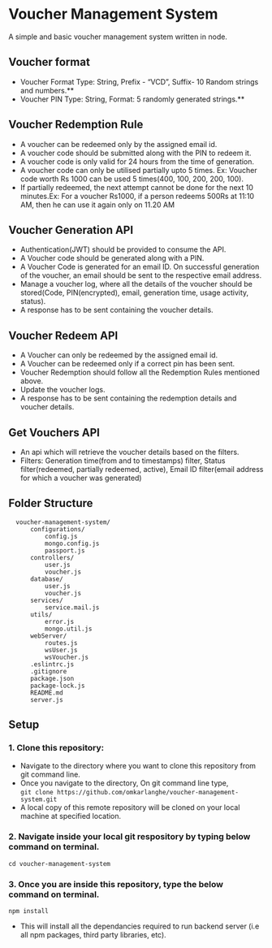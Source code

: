 # Voucher Management System
A simple and basic voucher management system written in node.

## Voucher format
* Voucher Format Type: String, Prefix - “VCD”, Suffix- 10 Random strings and numbers.**<br>
* Voucher PIN Type: String, Format: 5 randomly generated strings.**<br>

## Voucher Redemption Rule
* A voucher can be redeemed only by the assigned email id.
* A voucher code should be submitted along with the PIN to redeem it.
* A voucher code is only valid for 24 hours from the time of generation.
* A voucher code can only be utilised partially upto 5 times. Ex: Voucher code worth Rs 1000 can be used 5 times(400, 100, 200, 200, 100).
* If partially redeemed, the next attempt cannot be done for the next 10 minutes.Ex: For a voucher Rs1000, if a person redeems 500Rs at 11:10 AM, then he can use it again only on 11.20 AM

## Voucher Generation API
* Authentication(JWT) should be provided to consume the API.
* A Voucher code should be generated along with a PIN.
* A Voucher Code is generated for an email ID. On successful generation of the voucher, an email should be sent to the respective email address.
* Manage a voucher log, where all the details of the voucher should be stored(Code, PIN(encrypted), email, generation time, usage activity, status).
* A response has to be sent containing the voucher details.

## Voucher Redeem API
* A Voucher can only be redeemed by the assigned email id.
* A Voucher can be redeemed only if a correct pin has been sent.
* Voucher Redemption should follow all the Redemption Rules mentioned above.
* Update the voucher logs.
* A response has to be sent containing the redemption details and voucher details.

## Get Vouchers API
* An api which will retrieve the voucher details based on the filters.
* Filters: Generation time(from and to timestamps) filter, Status filter(redeemed, partially redeemed, active), Email ID filter(email address for which a voucher was generated)

## Folder Structure
```
  voucher-management-system/
      configurations/
          config.js
          mongo.config.js
          passport.js
      controllers/
          user.js
          voucher.js
      database/
          user.js
          voucher.js
      services/
          service.mail.js
      utils/
          error.js
          mongo.util.js
      webServer/
          routes.js
          wsUser.js
          wsVoucher.js
      .eslintrc.js
      .gitignore
      package.json
      package-lock.js
      README.md
      server.js
```
## Setup

  ### 1. Clone this repository:
  - Navigate to the directory where you want to clone this repository from git command line.
  - Once you navigate to the directory, On git command line type,<br>
  `git clone https://github.com/omkarlanghe/voucher-management-system.git`
  - A local copy of this remote repository will be cloned on your local machine at specified location.
  
  ### 2. Navigate inside your local git respository by typing below command on terminal.
  `cd voucher-management-system`

  ### 3. Once you are inside this repository, type the below command on terminal.
  `npm install`
  - This will install all the dependancies required to run backend server (i.e all npm packages, third party libraries, etc).
